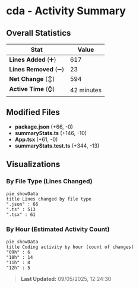# cda - Activity Summary 

## Overall Statistics

| Stat                   | Value                                                             |
| ---------------------- | ----------------------------------------------------------------- |
| **Lines Added** (➕)   | 617                                          |
| **Lines Removed** (➖) | 23                                        |
| **Net Change** (↕)    | 594                |
| **Active Time** (⌚)   | 42 minutes |


## Modified Files
- **package.json** (+66, -0)
- **summaryStats.ts** (+146, -10)
- **App.tsx** (+61, -0)
- **summaryStats.test.ts** (+344, -13)

## Visualizations

### By File Type (Lines Changed)

```mermaid
pie showData
title Lines changed by file type
".json" : 66
".ts" : 513
".tsx" : 61
```

### By Hour (Estimated Activity Count)

```mermaid
pie showData
title Coding activity by hour (count of changes)
"09h" : 6
"10h" : 14
"11h" : 8
"12h" : 5
```


> **Last Updated:** 09/05/2025, 12:24:30